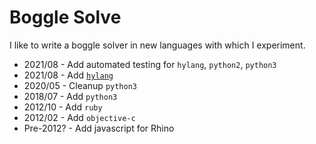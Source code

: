 # Boggle Solve

I like to write a boggle solver in new languages with which I experiment.

- 2021/08 - Add automated testing for `hylang`, `python2`, `python3`
- 2021/08 - Add [`hylang`](https://docs.hylang.org/en/alpha/)
- 2020/05 - Cleanup `python3`
- 2018/07 - Add `python3`
- 2012/10 - Add `ruby`
- 2012/02 - Add `objective-c`
- Pre-2012? - Add javascript for Rhino